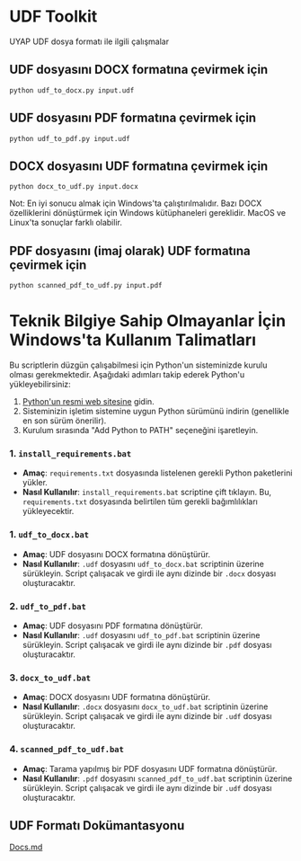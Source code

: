 # UDF Toolkit
 UYAP UDF dosya formatı ile ilgili çalışmalar
## UDF dosyasını DOCX formatına çevirmek için
```
python udf_to_docx.py input.udf
```
## UDF dosyasını PDF formatına çevirmek için
```
python udf_to_pdf.py input.udf
```
## DOCX dosyasını UDF formatına çevirmek için
```
python docx_to_udf.py input.docx
```
Not: En iyi sonucu almak için Windows'ta çalıştırılmalıdır. Bazı DOCX özelliklerini dönüştürmek için Windows kütüphaneleri gereklidir. MacOS ve Linux'ta sonuçlar farklı olabilir.
## PDF dosyasını (imaj olarak) UDF formatına çevirmek için
```
python scanned_pdf_to_udf.py input.pdf
```
# Teknik Bilgiye Sahip Olmayanlar İçin Windows'ta Kullanım Talimatları

Bu scriptlerin düzgün çalışabilmesi için Python'un sisteminizde kurulu olması gerekmektedir. Aşağıdaki adımları takip ederek Python'u yükleyebilirsiniz:

1. [Python'un resmi web sitesine](https://www.python.org/downloads/) gidin.
2. Sisteminizin işletim sistemine uygun Python sürümünü indirin (genellikle en son sürüm önerilir).
3. Kurulum sırasında "Add Python to PATH" seçeneğini işaretleyin.


### 1. `install_requirements.bat`
- **Amaç**: `requirements.txt` dosyasında listelenen gerekli Python paketlerini yükler.
- **Nasıl Kullanılır**: `install_requirements.bat` scriptine çift tıklayın. Bu, `requirements.txt` dosyasında belirtilen tüm gerekli bağımlılıkları yükleyecektir.

### 1. `udf_to_docx.bat`
- **Amaç**: UDF dosyasını DOCX formatına dönüştürür.
- **Nasıl Kullanılır**: `.udf` dosyasını `udf_to_docx.bat` scriptinin üzerine sürükleyin. Script çalışacak ve girdi ile aynı dizinde bir `.docx` dosyası oluşturacaktır.

### 2. `udf_to_pdf.bat`
- **Amaç**: UDF dosyasını PDF formatına dönüştürür.
- **Nasıl Kullanılır**: `.udf` dosyasını `udf_to_pdf.bat` scriptinin üzerine sürükleyin. Script çalışacak ve girdi ile aynı dizinde bir `.pdf` dosyası oluşturacaktır.

### 3. `docx_to_udf.bat`
- **Amaç**: DOCX dosyasını UDF formatına dönüştürür.
- **Nasıl Kullanılır**: `.docx` dosyasını `docx_to_udf.bat` scriptinin üzerine sürükleyin. Script çalışacak ve girdi ile aynı dizinde bir `.udf` dosyası oluşturacaktır.

### 4. `scanned_pdf_to_udf.bat`
- **Amaç**: Tarama yapılmış bir PDF dosyasını UDF formatına dönüştürür.
- **Nasıl Kullanılır**: `.pdf` dosyasını `scanned_pdf_to_udf.bat` scriptinin üzerine sürükleyin. Script çalışacak ve girdi ile aynı dizinde bir `.udf` dosyası oluşturacaktır.


## UDF Formatı Dokümantasyonu
[Docs.md](./Docs.md)
